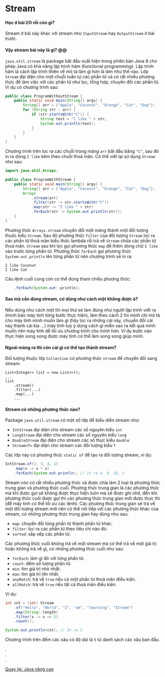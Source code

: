 # Stream

#### Học ở bài I/O rồi còn gì?

Stream ở bài này khác với stream như `InputStream` hay `OutputStream` ở bài trước.

#### Vậy stream bài này là gì? @@

`java.util.stream` là package bắt đầu xuất hiện trong phiên bản Java 8 cho phép Java có khả năng lập trình hàm (functional programming). Lập trình hàm là cách lập trình thiên về mô tả làm gì hơn là làm như thế nào. Lớp `Stream` đại diện cho một chuỗi tuần tự các phần tử và có rất nhiều phương thức để làm việc với các phần tử như lọc, tổng hợp, chuyển đổi các phần tử. Ví dụ có chương trình sau:

```java
public class ProgramWithoutStream {
    public static void main(String[] args) {
        String[] arr = {"Apple", "Coconut", "Orange", "Cat", "Dog"};
        for (String str : arr) {
            if (str.startsWith("C")) {
                String text = "I like " + str;
                System.out.println(text);
            }
        }
    }
}
```

Chương trình trên lọc ra các chuỗi trong mảng `arr` bắt đầu bằng `"C"`, sau đó in ra dòng `I like` kèm theo chuỗi thoả mãn. Có thể viết lại sử dụng `Stream` như sau:

```java
import java.util.Arrays;

public class ProgramWithStream {
    public static void main(String[] args) {
        String[] arr = {"Apple", "Coconut", "Orange", "Cat", "Dog"};
        Arrays
            .stream(arr)
            .filter(str -> str.startsWith("C"))
            .map(str -> "I like " + str)
            .forEach(str -> System.out.println(str));
    }
}
```

Phương thức `Arrays.stream` chuyển đổi một mảng thành một đối tượng thuộc kiểu `Stream`. Sau đó phương thức `filter` của đối tượng `Stream` lọc ra các phần tử thoả mãn biểu thức lambda rồi trả về `Stream` chứa các phần tử thoả mãn. `Stream` sau khi lọc gọi phương thức `map` để thêm dòng chữ `I like` vào trước từng phần tử. Phương thức `forEach` gọi phương thức `System.out.println` lên từng phần tử nên chương trình sẽ in ra:

```
I like Coconut
I like Cat
```

Câu lệnh cuối cùng còn có thể dùng tham chiếu phương thức:

```java
    .forEach(System.out::println);
```

#### Sao mà cần dùng stream, cứ dùng như cách một không được à?

Nếu dùng như cách một thì mọi thứ sẽ làm đúng như người lập trình viết ra (mình bảo máy tính từng bước thực hiện), làm theo cách 2 thì mình chỉ mô tả cho máy tính mình muốn làm gì (hãy lọc ra những cái này, chuyển đối cái này thành cái kia ...) máy tính tuỳ ý dùng cách gì miễn sao ra kết quả mình muốn nên máy tính dễ tối ưu chương trình cho mình hơn. Ví dụ bước nào thực hiện song song được máy tính có thể làm song song giúp mình.

#### Ngoài mảng ra thì còn cái gì có thể tạo thành stream?

Đối tượng thuộc lớp `Collection` có phương thức `stream` để chuyển đổi sang stream:

```
List<Integer> list = new List<>();
...
list
    .stream()
    .filter(...)
    .map(...)
    ...
```

#### Stream có những phương thức nào?

Package `java.util.stream` có một số lớp để biểu diễn stream như:

- `IntStream` đại diện cho stream các số nguyên kiểu `int`
- `LongStream` đại diện cho stream các số nguyên kiểu `long`
- `DoubleStream` đại diện cho stream các số thực kiểu `double`
- `Stream<T>` đại diện cho stream các đối tượng kiểu `T`

Các lớp này có phương thức `static of` để tạo ra đối tượng stream, ví dụ:

```java
IntStream.of(2, 3, 4, 1)
    .map(x -> x * x)
    .forEach(System.out.println); // In ra 4, 9, 16, 1
```

Stream còn có rất nhiều phương thức và được chia làm 2 loại là phương thức trung gian và phương thức cuối. Phương thức trung gian là các phương thức mà khi được gọi sẽ không được thực hiện luôn mà sẽ được ghi nhớ, đến khi phương thức cuối được gọi thì các phương thức trung gian mới được thực thi (để máy tính có thể tối ưu các lệnh). Các phương thức trung gian sẽ trả về một đối tượng stream mới nên có thể nối tiếp với các phương thức khác của stream, có những phương thức trung gian hay dùng như sau:

- `map`: chuyển đổi từng phần tử thành phần tử khác.
- `filter`: lọc ra các phần tử theo tiêu chí nào đó.
- `sorted`: sắp xếp các phần tử.

Các phương thức cuối không trả về một stream mà có thể trả về một giá trị hoặc không trả về gì, có những phương thức cuối như sau:

- `forEach`: làm gì đó với từng phần tử.
- `count`: đếm số lượng phần tử.
- `min`: tìm giá trị nhỏ nhất.
- `max`: tìm giá trị lớn nhất.
- `anyMatch`: trả về `true` nếu có một phần tử thoả mãn điều kiện.
- `allMatch`: trả về `true` nếu tất cả thoả mãn điều kiện.

Ví dụ:

```java
int cnt = (int) Stream
    .of("Hello", "World", "I", "am", "learning", "Stream")
    .map(String::length)
    .filter(x -> x == 5)
    .count();

System.out.println(cnt); // In ra 2
```

Chương trình trên đếm các xâu có độ dài là `5` từ danh sách các xâu ban đầu.

.  
.  
.  

[Quay lại: Java nâng cao](..)
